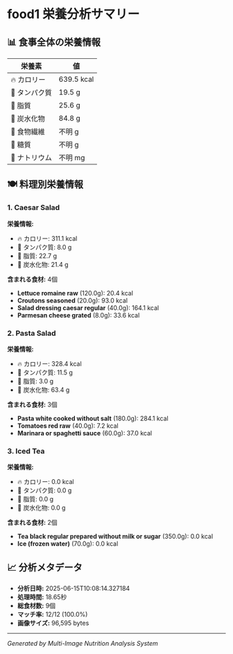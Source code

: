 # food1 栄養分析サマリー

## 📊 食事全体の栄養情報

| 栄養素 | 値 |
|--------|-----|
| 🔥 カロリー | 639.5 kcal |
| 🥩 タンパク質 | 19.5 g |
| 🧈 脂質 | 25.6 g |
| 🍞 炭水化物 | 84.8 g |
| 🌾 食物繊維 | 不明 g |
| 🍯 糖質 | 不明 g |
| 🧂 ナトリウム | 不明 mg |

## 🍽️ 料理別栄養情報

### 1. Caesar Salad

**栄養情報:**
- 🔥 カロリー: 311.1 kcal
- 🥩 タンパク質: 8.0 g
- 🧈 脂質: 22.7 g
- 🍞 炭水化物: 21.4 g

**含まれる食材:** 4個

- **Lettuce romaine raw** (120.0g): 20.4 kcal
- **Croutons seasoned** (20.0g): 93.0 kcal
- **Salad dressing caesar regular** (40.0g): 164.1 kcal
- **Parmesan cheese grated** (8.0g): 33.6 kcal

### 2. Pasta Salad

**栄養情報:**
- 🔥 カロリー: 328.4 kcal
- 🥩 タンパク質: 11.5 g
- 🧈 脂質: 3.0 g
- 🍞 炭水化物: 63.4 g

**含まれる食材:** 3個

- **Pasta white cooked without salt** (180.0g): 284.1 kcal
- **Tomatoes red raw** (40.0g): 7.2 kcal
- **Marinara or spaghetti sauce** (60.0g): 37.0 kcal

### 3. Iced Tea

**栄養情報:**
- 🔥 カロリー: 0.0 kcal
- 🥩 タンパク質: 0.0 g
- 🧈 脂質: 0.0 g
- 🍞 炭水化物: 0.0 g

**含まれる食材:** 2個

- **Tea black regular prepared without milk or sugar** (350.0g): 0.0 kcal
- **Ice (frozen water)** (70.0g): 0.0 kcal

## 📈 分析メタデータ

- **分析日時:** 2025-06-15T10:08:14.327184
- **処理時間:** 18.65秒
- **総食材数:** 9個
- **マッチ率:** 12/12 (100.0%)
- **画像サイズ:** 96,595 bytes

---
*Generated by Multi-Image Nutrition Analysis System*
